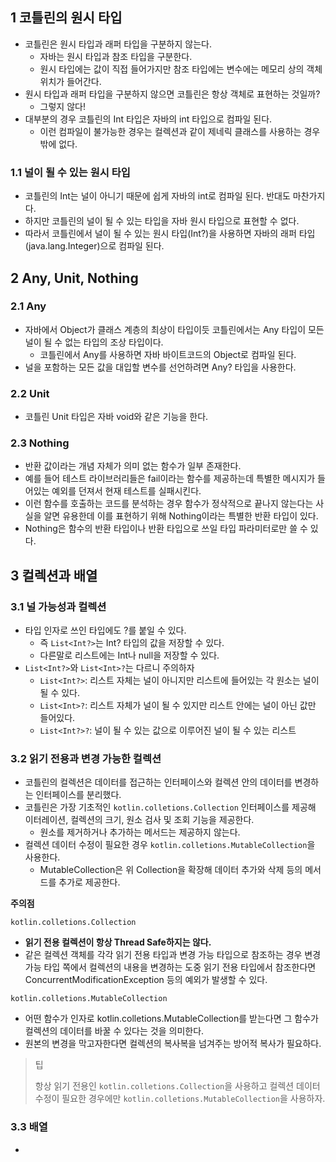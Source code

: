 ## 1 코틀린의 원시 타입

- 코틀린은 원시 타입과 래퍼 타입을 구분하지 않는다.
	- 자바는 원시 타입과 참조 타입을 구분한다.
	- 원시 타입에는 값이 직접 들어가지만 참조 타입에는 변수에는 메모리 상의 객체 위치가 들어간다.
- 원시 타입과 래퍼 타입을 구분하지 않으면 코틀린은 항상 객체로 표현하는 것일까?
	- 그렇지 않다!
- 대부분의 경우 코틀린의 Int 타입은 자바의 int 타입으로 컴파일 된다.
	- 이런 컴파일이 불가능한 경우는 컬렉션과 같이 제네릭 클래스를 사용하는 경우 밖에 없다.



### 1.1 널이 될 수 있는 원시 타입

- 코틀린의 Int는 널이 아니기 때문에 쉽게 자바의 int로 컴파일 된다. 반대도 마찬가지다.
- 하지만 코틀린의 널이 될 수 있는 타입을 자바 원시 타입으로 표현할 수 없다.
- 따라서 코틀린에서 널이 될 수 있는 원시 타입(Int?)을 사용하면 자바의 래퍼 타입(java.lang.Integer)으로 컴파일 된다.



## 2 Any, Unit, Nothing

### 2.1 Any

- 자바에서 Object가 클래스 계층의 최상이 타입이듯 코틀린에서는 Any 타입이 모든 널이 될 수 없는 타입의 조상 타입이다.
	- 코틀린에서 Any를 사용하면 자바 바이트코드의 Object로 컴파일 된다.
- 널을 포함하는 모든 값을 대입할 변수를 선언하려면 Any? 타입을 사용한다.



### 2.2 Unit

- 코틀린 Unit 타입은 자바 void와 같은 기능을 한다.



### 2.3 Nothing

- 반환 값이라는 개념 자체가 의미 없는 함수가 일부 존재한다.
- 예를 들어 테스트 라이브러리들은 fail이라는 함수를 제공하는데 특별한 메시지가 들어있는 예외를 던져서 현재 테스트를 실패시킨다.
- 이런 함수를 호출하는 코드를 분석하는 경우 함수가 정삭적으로 끝나지 않는다는 사실을 알면 유용한데 이를 표현하기 위해 Nothing이라는 특별한 반환 타입이 있다.
- Nothing은 함수의 반환 타입이나 반환 타입으로 쓰일 타입 파라미터로만 쓸 수 있다.



## 3 컬렉션과 배열



### 3.1 널 가능성과 컬렉션

- 타입 인자로 쓰인 타입에도 ?를 붙일 수 있다.
	- 즉 `List<Int?>`는 Int? 타입의 값을 저장할 수 있다.
	- 다른말로 리스트에는 Int나 null을 저장할 수 있다.
- `List<Int?>`와 `List<Int>?`는 다르니 주의하자
	- `List<Int?>`: 리스트 자체는 널이 아니지만 리스트에 들어있는 각 원소는 널이 될 수 있다.
	- `List<Int>?`: 리스트 자체가 널이 될 수 있지만 리스트 안에는 널이 아닌 값만 들어있다.
	- `List<Int?>?`: 널이 될 수 있는 값으로 이루어진 널이 될 수 있는 리스트



### 3.2 읽기 전용과 변경 가능한 컬렉션

- 코틀린의 컬렉션은 데이터를 접근하는 인터페이스와 컬렉션 안의 데이터를 변경하는 인터페이스를 분리했다.
- 코틀린은 가장 기초적인 `kotlin.colletions.Collection` 인터페이스를 제공해 이터레이션, 컬렉션의 크기, 원소 검사 및 조회 기능을 제공한다.
	- 원소를 제거하거나 추가하는 메서드는 제공하지 않는다.
- 컬렉션 데이터 수정이 필요한 경우 `kotlin.colletions.MutableCollection`을 사용한다.
	- MutableCollection은 위 Collection을 확장해 데이터 추가와 삭제 등의 메서드를 추가로 제공한다.



**주의점**

`kotlin.colletions.Collection`

- **읽기 전용 컬렉션이 항상 Thread Safe하지는 않다.**
- 같은 컬렉션 객체를 각각 읽기 전용 타입과 변경 가능 타입으로 참조하는 경우 변경 가능 타입 쪽에서 컬렉션의 내용을 변경하는 도중 읽기 전용 타입에서 참조한다면 ConcurrentModificationException 등의 예외가 발생할 수 있다.



`kotlin.colletions.MutableCollection`

- 어떤 함수가 인자로 kotlin.colletions.MutableCollection를 받는다면 그 함수가 컬렉션의 데이터를 바꿀 수 있다는 것을 의미한다. 
- 원본의 변경을 막고자한다면 컬렉션의 복사복을 넘겨주는 방어적 복사가 필요하다.



> 팁
>
> 항상 읽기 전용인 `kotlin.colletions.Collection`을 사용하고 컬렉션 데이터 수정이 필요한 경우에만 `kotlin.colletions.MutableCollection`을 사용하자.



### 3.3 배열

- 